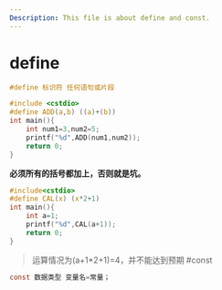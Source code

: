 ```yaml
---
Description: This file is about define and const.
---
```

# define 
```c
#define 标识符 任何语句或片段 
```
```c
#include <cstdio>
#define ADD(a,b) ((a)+(b))
int main(){
    int num1=3,num2=5;
    printf("%d",ADD(num1,num2));
    return 0;
}
```
**必须所有的括号都加上，否则就是坑。**
```c
#include<cstdio>
#define CAL(x) (x*2+1)
int main(){
    int a=1;
    printf("%d",CAL(a+1));
    return 0;
}
```
>运算情况为(a+1*2+1)=4，并不能达到预期
#const
```c
const 数据类型 变量名=常量；
```